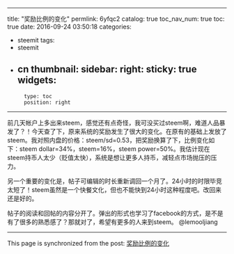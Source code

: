 
---
title: "奖励比例的变化"
permlink: 6yfqc2
catalog: true
toc_nav_num: true
toc: true
date: 2016-09-24 03:50:18
categories:
- steemit
tags:
- steemit
- cn
thumbnail: 
sidebar:
    right:
        sticky: true
widgets:
    -
        type: toc
        position: right
---


前几天帐户上多出来steem，感觉还有点奇怪，我可没买过steem啊，难道人品暴发了？！今天查了下，原来系统的奖励发生了很大的变化。在原有的基础上发放了steem。我对照内盘的价格：steem/sd=0.53，把奖励换算了下，比例变化如下：steem dollar=34%，steem=16%，steem power=50%。我估计现在steem持币人太少（贬值太快），系统是想让更多人持币，减轻点市场抛压的压力。

另一个重要的变化是，帖子可编辑的时长重新调回一个月了。24小时的时限毕竞太短了！steem虽然是一个快餐文化，但也不能快到24小时这种程度吧。改回来还是好的。

帖子的阅读和回帖的内容分开了。弹出的形式也学习了facebook的方式，是不是有了很多的熟悉感了？那就对了，希望有更多的人来到steem。
@lemooljiang

- - -

This page is synchronized from the post: [奖励比例的变化](https://steemit.com/@lemooljiang/6yfqc2)
